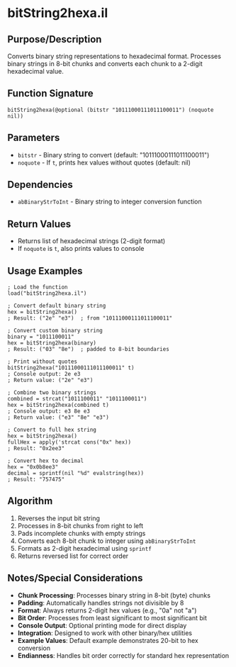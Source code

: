 # bitString2hexa.il

## Purpose/Description
Converts binary string representations to hexadecimal format. Processes binary strings in 8-bit chunks and converts each chunk to a 2-digit hexadecimal value.

## Function Signature
```skill
bitString2hexa(@optional (bitstr "10111000111011100011") (noquote nil))
```

## Parameters
- `bitstr` - Binary string to convert (default: "10111000111011100011")
- `noquote` - If `t`, prints hex values without quotes (default: nil)

## Dependencies
- `abBinaryStrToInt` - Binary string to integer conversion function

## Return Values
- Returns list of hexadecimal strings (2-digit format)
- If `noquote` is `t`, also prints values to console

## Usage Examples
```skill
; Load the function  
load("bitString2hexa.il")

; Convert default binary string
hex = bitString2hexa()
; Result: ("2e" "e3")  ; from "10111000111011100011"

; Convert custom binary string
binary = "1011100011"
hex = bitString2hexa(binary)
; Result: ("03" "8e")  ; padded to 8-bit boundaries

; Print without quotes
bitString2hexa("10111000111011100011" t)
; Console output: 2e e3
; Return value: ("2e" "e3")

; Combine two binary strings
combined = strcat("1011100011" "1011100011") 
hex = bitString2hexa(combined t)
; Console output: e3 8e e3
; Return value: ("e3" "8e" "e3")

; Convert to full hex string
hex = bitString2hexa()
fullHex = apply('strcat cons("0x" hex))
; Result: "0x2ee3"

; Convert hex to decimal
hex = "0x0b8ee3"
decimal = sprintf(nil "%d" evalstring(hex))
; Result: "757475"
```

## Algorithm
1. Reverses the input bit string
2. Processes in 8-bit chunks from right to left
3. Pads incomplete chunks with empty strings
4. Converts each 8-bit chunk to integer using `abBinaryStrToInt`
5. Formats as 2-digit hexadecimal using `sprintf`
6. Returns reversed list for correct order

## Notes/Special Considerations
- **Chunk Processing**: Processes binary string in 8-bit (byte) chunks
- **Padding**: Automatically handles strings not divisible by 8
- **Format**: Always returns 2-digit hex values (e.g., "0a" not "a")
- **Bit Order**: Processes from least significant to most significant bit
- **Console Output**: Optional printing mode for direct display
- **Integration**: Designed to work with other binary/hex utilities
- **Example Values**: Default example demonstrates 20-bit to hex conversion
- **Endianness**: Handles bit order correctly for standard hex representation